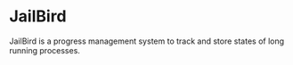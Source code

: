 # JailBird

JailBird is a progress management system to track and store states of long running processes.